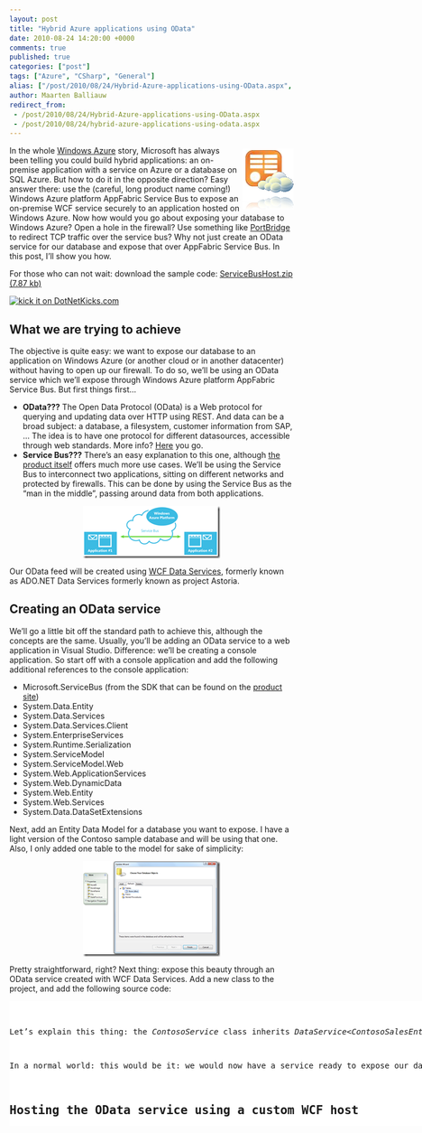 ```yaml
---
layout: post
title: "Hybrid Azure applications using OData"
date: 2010-08-24 14:20:00 +0000
comments: true
published: true
categories: ["post"]
tags: ["Azure", "CSharp", "General"]
alias: ["/post/2010/08/24/Hybrid-Azure-applications-using-OData.aspx", "/post/2010/08/24/hybrid-azure-applications-using-odata.aspx"]
author: Maarten Balliauw
redirect_from:
 - /post/2010/08/24/Hybrid-Azure-applications-using-OData.aspx
 - /post/2010/08/24/hybrid-azure-applications-using-odata.aspx
---
```

<p><a href="/images/OData%20in%20the%20cloud%20on%20Azure.png"><img style="background-image: none; border-right-width: 0px; margin: 5px 0px 5px 5px; padding-left: 0px; padding-right: 0px; display: inline; border-top-width: 0px; border-bottom-width: 0px; border-left-width: 0px; padding-top: 0px" title="OData in the cloud on Azure" src="/images/OData%20in%20the%20cloud%20on%20Azure_thumb.png" border="0" alt="OData in the cloud on Azure" width="90" height="108" align="right" /></a>In the whole <a href="http://www.azure.com" target="_blank">Windows Azure</a> story, Microsoft has always been telling you could build hybrid applications: an on-premise application with a service on Azure or a database on SQL Azure. But how to do it in the opposite direction? Easy answer there: use the (careful, long product name coming!) Windows Azure platform AppFabric Service Bus to expose an on-premise WCF service securely to an application hosted on Windows Azure. Now how would you go about exposing your database to Windows Azure? Open a hole in the firewall? Use something like <a href="http://blogs.msdn.com/b/clemensv/archive/2009/11/18/port-bridge.aspx" target="_blank">PortBridge</a> to redirect TCP traffic over the service bus? Why not just create an OData service for our database and expose that over AppFabric Service Bus. In this post, I&rsquo;ll show you how.</p>
<p>For those who can not wait: download the sample code: <a href="/files/2010/8/ServiceBusHost.zip">ServiceBusHost.zip (7.87 kb)</a></p>
<p><a href="http://www.dotnetkicks.com/kick/?url=/post/2010/08/24/Hybrid-Azure-applications-using-OData.aspx&amp;title=Hybrid Azure applications using OData">
                    <img src="http://www.dotnetkicks.com/Services/Images/KickItImageGenerator.ashx?url=/post/2010/08/24/Hybrid-Azure-applications-using-OData.aspx" border="0" alt="kick it on DotNetKicks.com" />
                  </a></p>
<h2>What we are trying to achieve</h2>
<p>The objective is quite easy: we want to expose our database to an application on Windows Azure (or another cloud or in another datacenter) without having to open up our firewall. To do so, we&rsquo;ll be using an OData service which we&rsquo;ll expose through Windows Azure platform AppFabric Service Bus. But first things first&hellip;</p>
<ul>
<li><strong>OData???</strong> The Open Data Protocol (OData) is a Web protocol for querying and updating data over HTTP using REST. And data can be a broad subject: a database, a filesystem, customer information from SAP, &hellip; The idea is to have one protocol for different datasources, accessible through web standards. More info? <a href="http://www.odata.org/" target="_blank">Here</a> you go. </li>
<li><strong>Service Bus???</strong> There&rsquo;s an easy explanation to this one, although <a href="http://www.microsoft.com/windowsazure/appfabric/default.aspx" target="_blank">the product itself</a> offers much more use cases. We&rsquo;ll be using the Service Bus to interconnect two applications, sitting on different networks and protected by firewalls. This can be done by using the Service Bus as the &ldquo;man in the middle&rdquo;, passing around data from both applications. </li>
</ul>
<p><a href="/images/image_57.png"><img style="background-image: none; border-right-width: 0px; margin: 5px auto; padding-left: 0px; padding-right: 0px; display: block; float: none; border-top-width: 0px; border-bottom-width: 0px; border-left-width: 0px; padding-top: 0px" title="Windows Azure platform AppFabric Service Bus" src="/images/image_thumb_29.png" border="0" alt="Windows Azure platform AppFabric Service Bus" width="244" height="93" /></a></p>
<p>Our OData feed will be created using <a href="http://msdn.microsoft.com/en-us/data/bb931106.aspx" target="_blank">WCF Data Services</a>, formerly known as ADO.NET Data Services formerly known as project Astoria.</p>
<h2>Creating an OData service</h2>
<p>We&rsquo;ll go a little bit off the standard path to achieve this, although the concepts are the same. Usually, you&rsquo;ll be adding an OData service to a web application in Visual Studio. Difference: we&rsquo;ll be creating a console application. So start off with a console application and add the following additional references to the console application:</p>
<ul>
<li>Microsoft.ServiceBus (from the SDK that can be found on the <a href="http://www.microsoft.com/windowsazure/appfabric/default.aspx" target="_blank">product site</a>) </li>
<li>System.Data.Entity </li>
<li>System.Data.Services </li>
<li>System.Data.Services.Client </li>
<li>System.EnterpriseServices </li>
<li>System.Runtime.Serialization </li>
<li>System.ServiceModel </li>
<li>System.ServiceModel.Web </li>
<li>System.Web.ApplicationServices </li>
<li>System.Web.DynamicData </li>
<li>System.Web.Entity </li>
<li>System.Web.Services </li>
<li>System.Data.DataSetExtensions </li>
</ul>
<p>Next, add an Entity Data Model for a database you want to expose. I have a light version of the Contoso sample database and will be using that one. Also, I only added one table to the model for sake of simplicity:</p>
<p><a href="/images/image_58.png"><img style="background-image: none; border-right-width: 0px; margin: 5px auto; padding-left: 0px; padding-right: 0px; display: block; float: none; border-top-width: 0px; border-bottom-width: 0px; border-left-width: 0px; padding-top: 0px" title="Entity Data Model for OData" src="/images/image_thumb_30.png" border="0" alt="Entity Data Model for OData" width="244" height="169" /></a></p>
<p>Pretty straightforward, right? Next thing: expose this beauty through an OData service created with WCF Data Services. Add a new class to the project, and add the following source code:</p>
<div id="scid:9D7513F9-C04C-4721-824A-2B34F0212519:30c80045-881c-43fb-8988-d4946d4c3112" class="wlWriterEditableSmartContent" style="padding-bottom: 0px; margin: 0px; padding-left: 0px; padding-right: 0px; display: inline; float: none; padding-top: 0px">
<pre style="background-color: white; width: 739px; height: 221px; overflow: auto;"><div><!--

Code highlighting produced by Actipro CodeHighlighter (freeware)
http://www.CodeHighlighter.com/

--><span style="color: #008080;"> 1</span> <span style="color: #0000FF;">public</span><span style="color: #000000;"> </span><span style="color: #0000FF;">class</span><span style="color: #000000;"> ContosoService : DataService</span><span style="color: #000000;">&lt;</span><span style="color: #000000;">ContosoSalesEntities</span><span style="color: #000000;">&gt;</span><span style="color: #000000;">
</span><span style="color: #008080;"> 2</span> <span style="color: #000000;">{
</span><span style="color: #008080;"> 3</span> <span style="color: #000000;">    </span><span style="color: #008000;">//</span><span style="color: #008000;"> This method is called only once to initialize service-wide policies.</span><span style="color: #008000;">
</span><span style="color: #008080;"> 4</span> <span style="color: #000000;">    </span><span style="color: #0000FF;">public</span><span style="color: #000000;"> </span><span style="color: #0000FF;">static</span><span style="color: #000000;"> </span><span style="color: #0000FF;">void</span><span style="color: #000000;"> InitializeService(DataServiceConfiguration config)
</span><span style="color: #008080;"> 5</span> <span style="color: #000000;">    {
</span><span style="color: #008080;"> 6</span> <span style="color: #000000;">        </span><span style="color: #008000;">//</span><span style="color: #008000;"> TODO: set rules to indicate which entity sets and service operations are visible, updatable, etc.
</span><span style="color: #008080;"> 7</span> <span style="color: #008000;">        </span><span style="color: #008000;">//</span><span style="color: #008000;"> Examples:
</span><span style="color: #008080;"> 8</span> <span style="color: #008000;">        </span><span style="color: #008000;">//</span><span style="color: #008000;"> config.SetEntitySetAccessRule("MyEntityset", EntitySetRights.AllRead);
</span><span style="color: #008080;"> 9</span> <span style="color: #008000;">        </span><span style="color: #008000;">//</span><span style="color: #008000;"> config.SetServiceOperationAccessRule("MyServiceOperation", ServiceOperationRights.All);</span><span style="color: #008000;">
</span><span style="color: #008080;">10</span> <span style="color: #000000;">        config.SetEntitySetAccessRule(</span><span style="color: #800000;">"</span><span style="color: #800000;">Store</span><span style="color: #800000;">"</span><span style="color: #000000;">, EntitySetRights.All);
</span><span style="color: #008080;">11</span> <span style="color: #000000;">        config.DataServiceBehavior.MaxProtocolVersion </span><span style="color: #000000;">=</span><span style="color: #000000;"> DataServiceProtocolVersion.V2;
</span><span style="color: #008080;">12</span> <span style="color: #000000;">    }
</span><span style="color: #008080;">13</span> <span style="color: #000000;">}</span></div></pre>
<!-- Code inserted with Steve Dunn's Windows Live Writer Code Formatter Plugin.  http://dunnhq.com --></div>
<p>Let&rsquo;s explain this thing: the <em>ContosoService</em> class inherits <em>DataService&lt;ContosoSalesEntities&gt;</em>, a ready-to-use service implementation which you pass the type of your Entity Data Model. In the <em>InitializeService</em> method, there&rsquo;s only one thing left to do: specify the access rules for entities. I chose to expose the entity set &ldquo;Store&rdquo; with all rights (read/write).</p>
<p>In a normal world: this would be it: we would now have a service ready to expose our database through OData. Quick, simple, flexible. But in our console application, there&rsquo;s a small problem: we are not hosting inside a web application, so we&rsquo;ll have to write the WCF hosting code ourselves.</p>
<h2>Hosting the OData service using a custom WCF host</h2>
<p>Since we&rsquo;re not hosting inside a web application but in a console application, there&rsquo;s some plumbing we need to do: set up our own WCF host and configure it accordingly.</p>
<p>Let&rsquo;s first work on our <em>App.config</em> file:</p>
<div id="scid:9D7513F9-C04C-4721-824A-2B34F0212519:6c197c57-0bb4-4902-ae0f-b69b16c9a2c9" class="wlWriterEditableSmartContent" style="padding-bottom: 0px; margin: 0px; padding-left: 0px; padding-right: 0px; display: inline; float: none; padding-top: 0px">
<pre style="background-color: white; width: 739px; height: 863px; overflow: auto;"><div><!--

Code highlighting produced by Actipro CodeHighlighter (freeware)
http://www.CodeHighlighter.com/

--><span style="color: #008080;"> 1</span> <span style="color: #0000FF;">&lt;?</span><span style="color: #FF00FF;">xml version="1.0"</span><span style="color: #0000FF;">?&gt;</span><span style="color: #000000;">
</span><span style="color: #008080;"> 2</span> <span style="color: #0000FF;">&lt;</span><span style="color: #800000;">configuration</span><span style="color: #0000FF;">&gt;</span><span style="color: #000000;">
</span><span style="color: #008080;"> 3</span> <span style="color: #000000;">  </span><span style="color: #0000FF;">&lt;</span><span style="color: #800000;">connectionStrings</span><span style="color: #0000FF;">&gt;</span><span style="color: #000000;">
</span><span style="color: #008080;"> 4</span> <span style="color: #000000;">    </span><span style="color: #0000FF;">&lt;</span><span style="color: #800000;">add </span><span style="color: #FF0000;">name</span><span style="color: #0000FF;">="ContosoSalesEntities"</span><span style="color: #FF0000;"> connectionString</span><span style="color: #0000FF;">="metadata=res://*/ContosoModel.csdl|res://*/ContosoModel.ssdl|res://*/ContosoModel.msl;provider=System.Data.SqlClient;provider connection string=&amp;quot;Data Source=.\SQLEXPRESS;Initial Catalog=ContosoSales;Integrated Security=True;MultipleActiveResultSets=True&amp;quot;"</span><span style="color: #FF0000;"> providerName</span><span style="color: #0000FF;">="System.Data.EntityClient"</span><span style="color: #0000FF;">/&gt;</span><span style="color: #000000;">
</span><span style="color: #008080;"> 5</span> <span style="color: #000000;">  </span><span style="color: #0000FF;">&lt;/</span><span style="color: #800000;">connectionStrings</span><span style="color: #0000FF;">&gt;</span><span style="color: #000000;">
</span><span style="color: #008080;"> 6</span> <span style="color: #000000;">  
</span><span style="color: #008080;"> 7</span> <span style="color: #000000;">  </span><span style="color: #0000FF;">&lt;</span><span style="color: #800000;">system.serviceModel</span><span style="color: #0000FF;">&gt;</span><span style="color: #000000;">
</span><span style="color: #008080;"> 8</span> <span style="color: #000000;">    </span><span style="color: #0000FF;">&lt;</span><span style="color: #800000;">services</span><span style="color: #0000FF;">&gt;</span><span style="color: #000000;">
</span><span style="color: #008080;"> 9</span> <span style="color: #000000;">      </span><span style="color: #0000FF;">&lt;</span><span style="color: #800000;">service </span><span style="color: #FF0000;">behaviorConfiguration</span><span style="color: #0000FF;">="contosoServiceBehavior"</span><span style="color: #FF0000;">
</span><span style="color: #008080;">10</span> <span style="color: #FF0000;">               name</span><span style="color: #0000FF;">="ServiceBusHost.ContosoService"</span><span style="color: #0000FF;">&gt;</span><span style="color: #000000;">
</span><span style="color: #008080;">11</span> <span style="color: #000000;">        </span><span style="color: #0000FF;">&lt;</span><span style="color: #800000;">host</span><span style="color: #0000FF;">&gt;</span><span style="color: #000000;">
</span><span style="color: #008080;">12</span> <span style="color: #000000;">          </span><span style="color: #0000FF;">&lt;</span><span style="color: #800000;">baseAddresses</span><span style="color: #0000FF;">&gt;</span><span style="color: #000000;">
</span><span style="color: #008080;">13</span> <span style="color: #000000;">            </span><span style="color: #0000FF;">&lt;</span><span style="color: #800000;">add </span><span style="color: #FF0000;">baseAddress</span><span style="color: #0000FF;">="http://localhost:8080/ContosoModel"</span><span style="color: #FF0000;"> </span><span style="color: #0000FF;">/&gt;</span><span style="color: #000000;">
</span><span style="color: #008080;">14</span> <span style="color: #000000;">          </span><span style="color: #0000FF;">&lt;/</span><span style="color: #800000;">baseAddresses</span><span style="color: #0000FF;">&gt;</span><span style="color: #000000;">
</span><span style="color: #008080;">15</span> <span style="color: #000000;">        </span><span style="color: #0000FF;">&lt;/</span><span style="color: #800000;">host</span><span style="color: #0000FF;">&gt;</span><span style="color: #000000;">
</span><span style="color: #008080;">16</span> <span style="color: #000000;">        </span><span style="color: #0000FF;">&lt;</span><span style="color: #800000;">endpoint </span><span style="color: #FF0000;">address</span><span style="color: #0000FF;">=""</span><span style="color: #FF0000;">
</span><span style="color: #008080;">17</span> <span style="color: #FF0000;">                  binding</span><span style="color: #0000FF;">="webHttpBinding"</span><span style="color: #FF0000;">
</span><span style="color: #008080;">18</span> <span style="color: #FF0000;">                  contract</span><span style="color: #0000FF;">="System.Data.Services.IRequestHandler"</span><span style="color: #FF0000;"> </span><span style="color: #0000FF;">/&gt;</span><span style="color: #000000;">
</span><span style="color: #008080;">19</span> <span style="color: #000000;">
</span><span style="color: #008080;">20</span> <span style="color: #000000;">        </span><span style="color: #0000FF;">&lt;</span><span style="color: #800000;">endpoint </span><span style="color: #FF0000;">address</span><span style="color: #0000FF;">="https://&lt;service_namespace&gt;.servicebus.windows.net/ContosoModel/"</span><span style="color: #FF0000;">
</span><span style="color: #008080;">21</span> <span style="color: #FF0000;">                  binding</span><span style="color: #0000FF;">="webHttpRelayBinding"</span><span style="color: #FF0000;">
</span><span style="color: #008080;">22</span> <span style="color: #FF0000;">                  bindingConfiguration</span><span style="color: #0000FF;">="contosoServiceConfiguration"</span><span style="color: #FF0000;">
</span><span style="color: #008080;">23</span> <span style="color: #FF0000;">                  contract</span><span style="color: #0000FF;">="System.Data.Services.IRequestHandler"</span><span style="color: #FF0000;">
</span><span style="color: #008080;">24</span> <span style="color: #FF0000;">                  behaviorConfiguration</span><span style="color: #0000FF;">="serviceBusCredentialBehavior"</span><span style="color: #FF0000;"> </span><span style="color: #0000FF;">/&gt;</span><span style="color: #000000;">
</span><span style="color: #008080;">25</span> <span style="color: #000000;">      </span><span style="color: #0000FF;">&lt;/</span><span style="color: #800000;">service</span><span style="color: #0000FF;">&gt;</span><span style="color: #000000;">
</span><span style="color: #008080;">26</span> <span style="color: #000000;">    </span><span style="color: #0000FF;">&lt;/</span><span style="color: #800000;">services</span><span style="color: #0000FF;">&gt;</span><span style="color: #000000;">
</span><span style="color: #008080;">27</span> <span style="color: #000000;">    </span><span style="color: #0000FF;">&lt;</span><span style="color: #800000;">serviceHostingEnvironment </span><span style="color: #FF0000;">aspNetCompatibilityEnabled</span><span style="color: #0000FF;">="true"</span><span style="color: #FF0000;"> </span><span style="color: #0000FF;">/&gt;</span><span style="color: #000000;">
</span><span style="color: #008080;">28</span> <span style="color: #000000;">    
</span><span style="color: #008080;">29</span> <span style="color: #000000;">    </span><span style="color: #0000FF;">&lt;</span><span style="color: #800000;">behaviors</span><span style="color: #0000FF;">&gt;</span><span style="color: #000000;">
</span><span style="color: #008080;">30</span> <span style="color: #000000;">      </span><span style="color: #0000FF;">&lt;</span><span style="color: #800000;">serviceBehaviors</span><span style="color: #0000FF;">&gt;</span><span style="color: #000000;">
</span><span style="color: #008080;">31</span> <span style="color: #000000;">        </span><span style="color: #0000FF;">&lt;</span><span style="color: #800000;">behavior </span><span style="color: #FF0000;">name</span><span style="color: #0000FF;">="contosoServiceBehavior"</span><span style="color: #0000FF;">&gt;</span><span style="color: #000000;">
</span><span style="color: #008080;">32</span> <span style="color: #000000;">          </span><span style="color: #0000FF;">&lt;</span><span style="color: #800000;">serviceMetadata </span><span style="color: #FF0000;">httpGetEnabled</span><span style="color: #0000FF;">="true"</span><span style="color: #FF0000;"> </span><span style="color: #0000FF;">/&gt;</span><span style="color: #000000;">
</span><span style="color: #008080;">33</span> <span style="color: #000000;">          </span><span style="color: #0000FF;">&lt;</span><span style="color: #800000;">serviceDebug </span><span style="color: #FF0000;">includeExceptionDetailInFaults</span><span style="color: #0000FF;">="True"</span><span style="color: #FF0000;"> </span><span style="color: #0000FF;">/&gt;</span><span style="color: #000000;">
</span><span style="color: #008080;">34</span> <span style="color: #000000;">        </span><span style="color: #0000FF;">&lt;/</span><span style="color: #800000;">behavior</span><span style="color: #0000FF;">&gt;</span><span style="color: #000000;">
</span><span style="color: #008080;">35</span> <span style="color: #000000;">      </span><span style="color: #0000FF;">&lt;/</span><span style="color: #800000;">serviceBehaviors</span><span style="color: #0000FF;">&gt;</span><span style="color: #000000;">
</span><span style="color: #008080;">36</span> <span style="color: #000000;">
</span><span style="color: #008080;">37</span> <span style="color: #000000;">      </span><span style="color: #0000FF;">&lt;</span><span style="color: #800000;">endpointBehaviors</span><span style="color: #0000FF;">&gt;</span><span style="color: #000000;">
</span><span style="color: #008080;">38</span> <span style="color: #000000;">        </span><span style="color: #0000FF;">&lt;</span><span style="color: #800000;">behavior </span><span style="color: #FF0000;">name</span><span style="color: #0000FF;">="serviceBusCredentialBehavior"</span><span style="color: #0000FF;">&gt;</span><span style="color: #000000;">
</span><span style="color: #008080;">39</span> <span style="color: #000000;">          </span><span style="color: #0000FF;">&lt;</span><span style="color: #800000;">transportClientEndpointBehavior </span><span style="color: #FF0000;">credentialType</span><span style="color: #0000FF;">="SharedSecret"</span><span style="color: #0000FF;">&gt;</span><span style="color: #000000;">
</span><span style="color: #008080;">40</span> <span style="color: #000000;">            </span><span style="color: #0000FF;">&lt;</span><span style="color: #800000;">clientCredentials</span><span style="color: #0000FF;">&gt;</span><span style="color: #000000;">
</span><span style="color: #008080;">41</span> <span style="color: #000000;">              </span><span style="color: #0000FF;">&lt;</span><span style="color: #800000;">sharedSecret </span><span style="color: #FF0000;">issuerName</span><span style="color: #0000FF;">="owner"</span><span style="color: #FF0000;"> issuerSecret</span><span style="color: #0000FF;">="&lt;secret_from_portal&gt;"</span><span style="color: #FF0000;"> </span><span style="color: #0000FF;">/&gt;</span><span style="color: #000000;">
</span><span style="color: #008080;">42</span> <span style="color: #000000;">            </span><span style="color: #0000FF;">&lt;/</span><span style="color: #800000;">clientCredentials</span><span style="color: #0000FF;">&gt;</span><span style="color: #000000;">
</span><span style="color: #008080;">43</span> <span style="color: #000000;">          </span><span style="color: #0000FF;">&lt;/</span><span style="color: #800000;">transportClientEndpointBehavior</span><span style="color: #0000FF;">&gt;</span><span style="color: #000000;">
</span><span style="color: #008080;">44</span> <span style="color: #000000;">        </span><span style="color: #0000FF;">&lt;/</span><span style="color: #800000;">behavior</span><span style="color: #0000FF;">&gt;</span><span style="color: #000000;">
</span><span style="color: #008080;">45</span> <span style="color: #000000;">      </span><span style="color: #0000FF;">&lt;/</span><span style="color: #800000;">endpointBehaviors</span><span style="color: #0000FF;">&gt;</span><span style="color: #000000;">
</span><span style="color: #008080;">46</span> <span style="color: #000000;">    </span><span style="color: #0000FF;">&lt;/</span><span style="color: #800000;">behaviors</span><span style="color: #0000FF;">&gt;</span><span style="color: #000000;">
</span><span style="color: #008080;">47</span> <span style="color: #000000;">
</span><span style="color: #008080;">48</span> <span style="color: #000000;">    </span><span style="color: #0000FF;">&lt;</span><span style="color: #800000;">bindings</span><span style="color: #0000FF;">&gt;</span><span style="color: #000000;">
</span><span style="color: #008080;">49</span> <span style="color: #000000;">      </span><span style="color: #0000FF;">&lt;</span><span style="color: #800000;">webHttpRelayBinding</span><span style="color: #0000FF;">&gt;</span><span style="color: #000000;">
</span><span style="color: #008080;">50</span> <span style="color: #000000;">        </span><span style="color: #0000FF;">&lt;</span><span style="color: #800000;">binding </span><span style="color: #FF0000;">name</span><span style="color: #0000FF;">="contosoServiceConfiguration"</span><span style="color: #0000FF;">&gt;</span><span style="color: #000000;">
</span><span style="color: #008080;">51</span> <span style="color: #000000;">          </span><span style="color: #0000FF;">&lt;</span><span style="color: #800000;">security </span><span style="color: #FF0000;">relayClientAuthenticationType</span><span style="color: #0000FF;">="None"</span><span style="color: #FF0000;"> </span><span style="color: #0000FF;">/&gt;</span><span style="color: #000000;">
</span><span style="color: #008080;">52</span> <span style="color: #000000;">        </span><span style="color: #0000FF;">&lt;/</span><span style="color: #800000;">binding</span><span style="color: #0000FF;">&gt;</span><span style="color: #000000;">
</span><span style="color: #008080;">53</span> <span style="color: #000000;">      </span><span style="color: #0000FF;">&lt;/</span><span style="color: #800000;">webHttpRelayBinding</span><span style="color: #0000FF;">&gt;</span><span style="color: #000000;">
</span><span style="color: #008080;">54</span> <span style="color: #000000;">    </span><span style="color: #0000FF;">&lt;/</span><span style="color: #800000;">bindings</span><span style="color: #0000FF;">&gt;</span><span style="color: #000000;">
</span><span style="color: #008080;">55</span> <span style="color: #000000;">  </span><span style="color: #0000FF;">&lt;/</span><span style="color: #800000;">system.serviceModel</span><span style="color: #0000FF;">&gt;</span><span style="color: #000000;">
</span><span style="color: #008080;">56</span> <span style="color: #0000FF;">&lt;/</span><span style="color: #800000;">configuration</span><span style="color: #0000FF;">&gt;</span></div></pre>
<!-- Code inserted with Steve Dunn's Windows Live Writer Code Formatter Plugin.  http://dunnhq.com --></div>
<p>There's a lot of stuff going on in there!</p>
<ul>
<li>The connection string to my on-premise database is specified</li>
<li>The WCF service is configured</li>
</ul>
<p>To be honest: that second bullet is a bunch of work&hellip;</p>
<ul>
<li>We specify 2 endpoints: one local (so we can access the OData service from our local network) and one on the service bus, hence the <em>https://&lt;service_namespace&gt;.servicebus.windows.net/ContosoModel/</em> URL.</li>
<li>The service bus endpoint has 2 behaviors specified: the service behavior is configured to allow metadata retrieval. The endpoint behavior is configured to use the service bus credentials (that can be found on the AppFabric portal site once logged in) when connecting to the service bus.</li>
<li>The <em>webHttpRelayBinding</em>, a new binding type for Windows Azure AppFabric Service Bus, is configured to use no authentication when someone connects to it. That way, we will have an OData service that is accessible from the Internet for anyone.</li>
</ul>
<p>With that configuration in place, we can start building our WCF service host in code. Here&rsquo;s the full blown snippet:</p>
<div id="scid:9D7513F9-C04C-4721-824A-2B34F0212519:5770e418-66cb-4afe-902a-77ac976d2ad5" class="wlWriterEditableSmartContent" style="padding-bottom: 0px; margin: 0px; padding-left: 0px; padding-right: 0px; display: inline; float: none; padding-top: 0px">
<pre style="background-color: white; width: 739px; height: 574px; overflow: auto;"><div><!--

Code highlighting produced by Actipro CodeHighlighter (freeware)
http://www.CodeHighlighter.com/

--><span style="color: #008080;"> 1</span> <span style="color: #0000FF;">class</span><span style="color: #000000;"> Program
</span><span style="color: #008080;"> 2</span> <span style="color: #000000;">{
</span><span style="color: #008080;"> 3</span> <span style="color: #000000;">    </span><span style="color: #0000FF;">static</span><span style="color: #000000;"> </span><span style="color: #0000FF;">void</span><span style="color: #000000;"> Main(</span><span style="color: #0000FF;">string</span><span style="color: #000000;">[] args)
</span><span style="color: #008080;"> 4</span> <span style="color: #000000;">    {
</span><span style="color: #008080;"> 5</span> <span style="color: #000000;">        ServiceBusEnvironment.SystemConnectivity.Mode </span><span style="color: #000000;">=</span><span style="color: #000000;"> ConnectivityMode.AutoDetect;
</span><span style="color: #008080;"> 6</span> <span style="color: #000000;">
</span><span style="color: #008080;"> 7</span> <span style="color: #000000;">        </span><span style="color: #0000FF;">using</span><span style="color: #000000;"> (ServiceHost serviceHost </span><span style="color: #000000;">=</span><span style="color: #000000;"> </span><span style="color: #0000FF;">new</span><span style="color: #000000;"> WebServiceHost(</span><span style="color: #0000FF;">typeof</span><span style="color: #000000;">(ContosoService)))
</span><span style="color: #008080;"> 8</span> <span style="color: #000000;">        {
</span><span style="color: #008080;"> 9</span> <span style="color: #000000;">            </span><span style="color: #0000FF;">try</span><span style="color: #000000;">
</span><span style="color: #008080;">10</span> <span style="color: #000000;">            {
</span><span style="color: #008080;">11</span> <span style="color: #000000;">                </span><span style="color: #008000;">//</span><span style="color: #008000;"> Open the ServiceHost to start listening for messages.</span><span style="color: #008000;">
</span><span style="color: #008080;">12</span> <span style="color: #000000;">                serviceHost.Open(TimeSpan.FromSeconds(</span><span style="color: #800080;">30</span><span style="color: #000000;">));
</span><span style="color: #008080;">13</span> <span style="color: #000000;">
</span><span style="color: #008080;">14</span> <span style="color: #000000;">                </span><span style="color: #008000;">//</span><span style="color: #008000;"> The service can now be accessed.</span><span style="color: #008000;">
</span><span style="color: #008080;">15</span> <span style="color: #000000;">                Console.WriteLine(</span><span style="color: #800000;">"</span><span style="color: #800000;">The service is ready.</span><span style="color: #800000;">"</span><span style="color: #000000;">);
</span><span style="color: #008080;">16</span> <span style="color: #000000;">                </span><span style="color: #0000FF;">foreach</span><span style="color: #000000;"> (var endpoint </span><span style="color: #0000FF;">in</span><span style="color: #000000;"> serviceHost.Description.Endpoints)
</span><span style="color: #008080;">17</span> <span style="color: #000000;">                {
</span><span style="color: #008080;">18</span> <span style="color: #000000;">                    Console.WriteLine(</span><span style="color: #800000;">"</span><span style="color: #800000;"> - </span><span style="color: #800000;">"</span><span style="color: #000000;"> </span><span style="color: #000000;">+</span><span style="color: #000000;"> endpoint.Address.Uri);
</span><span style="color: #008080;">19</span> <span style="color: #000000;">                }
</span><span style="color: #008080;">20</span> <span style="color: #000000;">                Console.WriteLine(</span><span style="color: #800000;">"</span><span style="color: #800000;">Press &lt;ENTER&gt; to terminate service.</span><span style="color: #800000;">"</span><span style="color: #000000;">);
</span><span style="color: #008080;">21</span> <span style="color: #000000;">                Console.ReadLine();
</span><span style="color: #008080;">22</span> <span style="color: #000000;">
</span><span style="color: #008080;">23</span> <span style="color: #000000;">                </span><span style="color: #008000;">//</span><span style="color: #008000;"> Close the ServiceHost.</span><span style="color: #008000;">
</span><span style="color: #008080;">24</span> <span style="color: #000000;">                serviceHost.Close();
</span><span style="color: #008080;">25</span> <span style="color: #000000;">            }
</span><span style="color: #008080;">26</span> <span style="color: #000000;">            </span><span style="color: #0000FF;">catch</span><span style="color: #000000;"> (TimeoutException timeProblem)
</span><span style="color: #008080;">27</span> <span style="color: #000000;">            {
</span><span style="color: #008080;">28</span> <span style="color: #000000;">                Console.WriteLine(timeProblem.Message);
</span><span style="color: #008080;">29</span> <span style="color: #000000;">                Console.ReadLine();
</span><span style="color: #008080;">30</span> <span style="color: #000000;">            }
</span><span style="color: #008080;">31</span> <span style="color: #000000;">            </span><span style="color: #0000FF;">catch</span><span style="color: #000000;"> (CommunicationException commProblem)
</span><span style="color: #008080;">32</span> <span style="color: #000000;">            {
</span><span style="color: #008080;">33</span> <span style="color: #000000;">                Console.WriteLine(commProblem.Message);
</span><span style="color: #008080;">34</span> <span style="color: #000000;">                Console.ReadLine();
</span><span style="color: #008080;">35</span> <span style="color: #000000;">            }
</span><span style="color: #008080;">36</span> <span style="color: #000000;">        }
</span><span style="color: #008080;">37</span> <span style="color: #000000;">    }
</span><span style="color: #008080;">38</span> <span style="color: #000000;">}</span></div></pre>
<!-- Code inserted with Steve Dunn's Windows Live Writer Code Formatter Plugin.  http://dunnhq.com --></div>
<p>We&rsquo;ve just created our hosting environment, completely configured using the configuration file for WCF. The important thing to note here is that we&rsquo;re spinning up a <em>WebServiceHost</em>, and that we&rsquo;re using it to host multiple endpoints. Compile, run, F5, and here&rsquo;s what happens:</p>
<p><a href="/images/image_59.png"><img style="background-image: none; border-bottom: 0px; border-left: 0px; margin: 5px auto; padding-left: 0px; padding-right: 0px; display: block; float: none; border-top: 0px; border-right: 0px; padding-top: 0px" title="Command line WCF hosting for AppFabric service bus" src="/images/image_thumb_31.png" border="0" alt="Command line WCF hosting for AppFabric service bus" width="244" height="125" /></a></p>
<h2>Consuming the feed</h2>
<p>Now just leave that host running and browse to the public service bus endpoint for your OData service, i.e. <em>https://&lt;service_namespace&gt;.servicebus.windows.net/ContosoModel/</em>:</p>
<p><a href="/images/image_60.png"><img style="background-image: none; border-bottom: 0px; border-left: 0px; margin: 5px auto; padding-left: 0px; padding-right: 0px; display: block; float: none; border-top: 0px; border-right: 0px; padding-top: 0px" title="Consuming OData over service bus" src="/images/image_thumb_32.png" border="0" alt="Consuming OData over service bus" width="244" height="75" /></a></p>
<p>There&rsquo;s two reactions possible now: &ldquo;So, this is a service?&rdquo; and &ldquo;WOW! I actually connected to my local SQL Server database using a public URL and I did not have to call IT to open up the firewall!&rdquo;. I&rsquo;d go for the latter&hellip;</p>
<p>Of course, you can also consume the feed from code. Open up a new project in Visual Studio, and add a service reference for the public service bus address:</p>
<p><a href="/images/Untitled.png"><img style="background-image: none; border-bottom: 0px; border-left: 0px; margin: 5px auto; padding-left: 0px; padding-right: 0px; display: block; float: none; border-top: 0px; border-right: 0px; padding-top: 0px" title="Add reference OData" src="/images/Untitled_thumb.png" border="0" alt="Add reference OData" width="244" height="154" /></a></p>
<p>The only thing left now is consuming it, for example using this code snippet:</p>
<div id="scid:9D7513F9-C04C-4721-824A-2B34F0212519:fa126b92-c3ba-4f37-9076-da9ebf2982e3" class="wlWriterEditableSmartContent" style="padding-bottom: 0px; margin: 0px; padding-left: 0px; padding-right: 0px; display: inline; float: none; padding-top: 0px">
<pre style="background-color: white; width: 739px; height: 199px; overflow: auto;"><div><!--

Code highlighting produced by Actipro CodeHighlighter (freeware)
http://www.CodeHighlighter.com/

--><span style="color: #008080;"> 1</span> <span style="color: #0000FF;">class</span><span style="color: #000000;"> Program
</span><span style="color: #008080;"> 2</span> <span style="color: #000000;">{
</span><span style="color: #008080;"> 3</span> <span style="color: #000000;">    </span><span style="color: #0000FF;">static</span><span style="color: #000000;"> </span><span style="color: #0000FF;">void</span><span style="color: #000000;"> Main(</span><span style="color: #0000FF;">string</span><span style="color: #000000;">[] args)
</span><span style="color: #008080;"> 4</span> <span style="color: #000000;">    {
</span><span style="color: #008080;"> 5</span> <span style="color: #000000;">        var odataService </span><span style="color: #000000;">=</span><span style="color: #000000;">
</span><span style="color: #008080;"> 6</span> <span style="color: #000000;">            </span><span style="color: #0000FF;">new</span><span style="color: #000000;"> ContosoSalesEntities(
</span><span style="color: #008080;"> 7</span> <span style="color: #000000;">                </span><span style="color: #0000FF;">new</span><span style="color: #000000;"> Uri(</span><span style="color: #800000;">"</span><span style="color: #800000;">https://&lt;service_namespace&gt;.servicebus.windows.net/ContosoModel/</span><span style="color: #800000;">"</span><span style="color: #000000;">));
</span><span style="color: #008080;"> 8</span> <span style="color: #000000;">        var store </span><span style="color: #000000;">=</span><span style="color: #000000;"> odataService.Store.Take(</span><span style="color: #800080;">1</span><span style="color: #000000;">).ToList().First();
</span><span style="color: #008080;"> 9</span> <span style="color: #000000;">
</span><span style="color: #008080;">10</span> <span style="color: #000000;">        Console.WriteLine(</span><span style="color: #800000;">"</span><span style="color: #800000;">Store: </span><span style="color: #800000;">"</span><span style="color: #000000;"> </span><span style="color: #000000;">+</span><span style="color: #000000;"> store.StoreName);
</span><span style="color: #008080;">11</span> <span style="color: #000000;">        Console.ReadLine();
</span><span style="color: #008080;">12</span> <span style="color: #000000;">    }
</span><span style="color: #008080;">13</span> <span style="color: #000000;">}</span></div></pre>
<!-- Code inserted with Steve Dunn's Windows Live Writer Code Formatter Plugin.  http://dunnhq.com --></div>
<p>(Do not that updates do not work out-of-the-box, you&rsquo;ll have to use a small portion of magic on the server side to fix that&hellip; I&rsquo;ll try to follow up on that one.)</p>
<h2>Conclusion</h2>
<p>That was quite easy! Of course, if you need full access to your database, you are currently stuck with <a href="http://blogs.msdn.com/b/clemensv/archive/2009/11/18/port-bridge.aspx" target="_blank">PortBridge</a> or similar solutions. I am not completely exposing my database to the outside world: there&rsquo;s an extra level of control in the EDMX model where I can choose which datasets to expose and which not. The WCF Data Services class I created allows for specifying user access rights per dataset.</p>
<p>Download sample code: <a href="/files/2010/8/ServiceBusHost.zip">ServiceBusHost.zip (7.87 kb)</a></p>
<p><a href="http://www.dotnetkicks.com/kick/?url=/post/2010/08/24/Hybrid-Azure-applications-using-OData.aspx&amp;title=Hybrid Azure applications using OData">
                    <img src="http://www.dotnetkicks.com/Services/Images/KickItImageGenerator.ashx?url=/post/2010/08/24/Hybrid-Azure-applications-using-OData.aspx" border="0" alt="kick it on DotNetKicks.com" />
                  </a></p>

{% include imported_disclaimer.html %}

